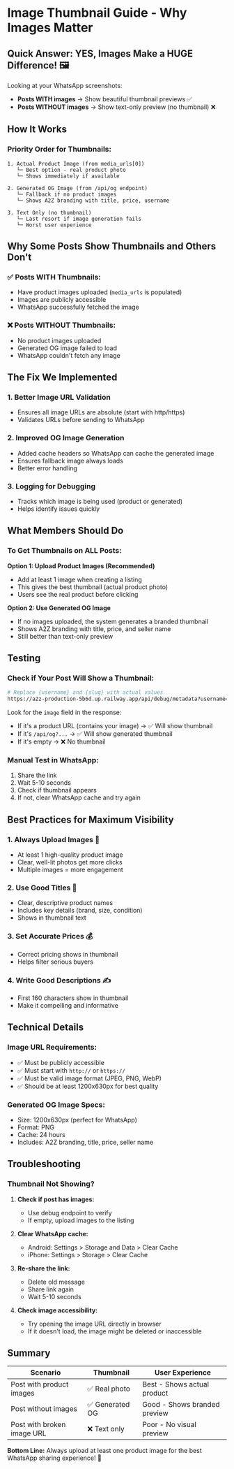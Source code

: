 # Image Thumbnail Guide - Why Images Matter

## Quick Answer: YES, Images Make a HUGE Difference! 🖼️

Looking at your WhatsApp screenshots:
- **Posts WITH images** → Show beautiful thumbnail previews ✅
- **Posts WITHOUT images** → Show text-only preview (no thumbnail) ❌

## How It Works

### Priority Order for Thumbnails:

```
1. Actual Product Image (from media_urls[0])
   └─ Best option - real product photo
   └─ Shows immediately if available
   
2. Generated OG Image (from /api/og endpoint)
   └─ Fallback if no product images
   └─ Shows A2Z branding with title, price, username
   
3. Text Only (no thumbnail)
   └─ Last resort if image generation fails
   └─ Worst user experience
```

## Why Some Posts Show Thumbnails and Others Don't

### ✅ Posts WITH Thumbnails:
- Have product images uploaded (`media_urls` is populated)
- Images are publicly accessible
- WhatsApp successfully fetched the image

### ❌ Posts WITHOUT Thumbnails:
- No product images uploaded
- Generated OG image failed to load
- WhatsApp couldn't fetch any image

## The Fix We Implemented

### 1. **Better Image URL Validation**
   - Ensures all image URLs are absolute (start with http/https)
   - Validates URLs before sending to WhatsApp

### 2. **Improved OG Image Generation**
   - Added cache headers so WhatsApp can cache the generated image
   - Ensures fallback image always loads
   - Better error handling

### 3. **Logging for Debugging**
   - Tracks which image is being used (product or generated)
   - Helps identify issues quickly

## What Members Should Do

### To Get Thumbnails on ALL Posts:

**Option 1: Upload Product Images (Recommended)**
- Add at least 1 image when creating a listing
- This gives the best thumbnail (actual product photo)
- Users see the real product before clicking

**Option 2: Use Generated OG Image**
- If no images uploaded, the system generates a branded thumbnail
- Shows A2Z branding with title, price, and seller name
- Still better than text-only preview

## Testing

### Check if Your Post Will Show a Thumbnail:

```bash
# Replace {username} and {slug} with actual values
https://a2z-production-5b6d.up.railway.app/api/debug/metadata?username={username}&slug={slug}
```

Look for the `image` field in the response:
- If it's a product URL (contains your image) → ✅ Will show thumbnail
- If it's `/api/og?...` → ✅ Will show generated thumbnail
- If it's empty → ❌ No thumbnail

### Manual Test in WhatsApp:
1. Share the link
2. Wait 5-10 seconds
3. Check if thumbnail appears
4. If not, clear WhatsApp cache and try again

## Best Practices for Maximum Visibility

### 1. **Always Upload Images** 📸
   - At least 1 high-quality product image
   - Clear, well-lit photos get more clicks
   - Multiple images = more engagement

### 2. **Use Good Titles** 📝
   - Clear, descriptive product names
   - Includes key details (brand, size, condition)
   - Shows in thumbnail text

### 3. **Set Accurate Prices** 💰
   - Correct pricing shows in thumbnail
   - Helps filter serious buyers

### 4. **Write Good Descriptions** ✍️
   - First 160 characters show in thumbnail
   - Make it compelling and informative

## Technical Details

### Image URL Requirements:
- ✅ Must be publicly accessible
- ✅ Must start with `http://` or `https://`
- ✅ Must be valid image format (JPEG, PNG, WebP)
- ✅ Should be at least 1200x630px for best quality

### Generated OG Image Specs:
- Size: 1200x630px (perfect for WhatsApp)
- Format: PNG
- Cache: 24 hours
- Includes: A2Z branding, title, price, seller name

## Troubleshooting

### Thumbnail Not Showing?

1. **Check if post has images:**
   - Use debug endpoint to verify
   - If empty, upload images to the listing

2. **Clear WhatsApp cache:**
   - Android: Settings > Storage and Data > Clear Cache
   - iPhone: Settings > Storage > Clear Cache

3. **Re-share the link:**
   - Delete old message
   - Share link again
   - Wait 5-10 seconds

4. **Check image accessibility:**
   - Try opening the image URL directly in browser
   - If it doesn't load, the image might be deleted or inaccessible

## Summary

| Scenario | Thumbnail | User Experience |
|----------|-----------|-----------------|
| Post with product images | ✅ Real photo | Best - Shows actual product |
| Post without images | ✅ Generated OG | Good - Shows branded preview |
| Post with broken image URL | ❌ Text only | Poor - No visual preview |

**Bottom Line:** Always upload at least one product image for the best WhatsApp sharing experience! 📸
